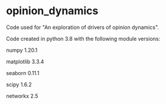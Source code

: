 # opinion_dynamics
Code used for "An exploration of drivers of opinion dynamics".

Code created in python 3.8 with the following module versions:

numpy 1.20.1

matplotlib 3.3.4

seaborn 0.11.1

scipy 1.6.2

networkx 2.5
